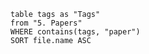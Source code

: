 ```dataview
table tags as "Tags"
from "5. Papers"
WHERE contains(tags, "paper")
SORT file.name ASC
```
